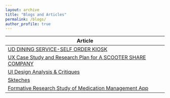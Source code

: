 ```yaml
---
layout: archive
title: "Blogs and Articles"
permalink: /blogs/
author_profile: true
---
```



| Article            |
| --------         |
| [UD DINING SERVICE-SELF ORDER KIOSK](https://medium.com/@preranak1/ud-dining-service-self-order-kiosk-94c30566f5d9)  | 
| [UX Case Study and Research Plan for A SCOOTER SHARE COMPANY](https://medium.com/@preranak1/ux-case-study-and-research-plan-for-a-scooter-share-company-best-long-term-rentals-bird-292a355413ac)  | 
| [UI Design Analysis & Critiques](https://medium.com/@preranak1/ui-design-analysis-critiques-3bf9dfb2bad4)  | 
| [Skteches](https://medium.com/@preranak1/sketches-d9692d4ffaa7)  |
| [Formative Research Study of Medication Management App](https://medium.com/@preranak1/formative-research-study-of-medication-management-app-42b05a314e1b)  |
